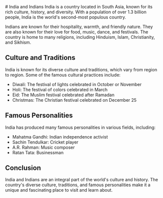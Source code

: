 <html>
<head>
# India and Indians
</head>

<body>
India is a country located in South Asia, known for its rich culture, history, and diversity. With a population of over 1.3 billion people, India is the world's second-most populous country.

Indians are known for their hospitality, warmth, and friendly nature. They are also known for their love for food, music, dance, and festivals. The country is home to many religions, including Hinduism, Islam, Christianity, and Sikhism.

## Culture and Traditions

India is known for its diverse culture and traditions, which vary from region to region. Some of the famous cultural practices include:

- Diwali: The festival of lights celebrated in October or November
- Holi: The festival of colors celebrated in March
- Eid: The Muslim festival celebrated after Ramadan
- Christmas: The Christian festival celebrated on December 25

## Famous Personalities

India has produced many famous personalities in various fields, including:

- Mahatma Gandhi: Indian independence activist
- Sachin Tendulkar: Cricket player
- A.R. Rahman: Music composer
- Ratan Tata: Businessman

## Conclusion

India and Indians are an integral part of the world's culture and history. The country's diverse culture, traditions, and famous personalities make it a unique and fascinating place to visit and learn about.
</body>
</html>
